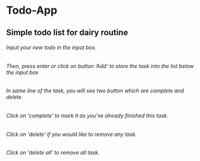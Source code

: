 # Todo-App
## Simple todo list for dairy routine

###### Input your new todo in the input box. 
###### Then, press enter or click on button 'Add' to store the task into the list below the input box
###### In same line of the task, you will see two button which are complete and delete.
###### Click on 'complete' to mark it as you've already finished this task.
###### Click on 'delete' if you would like to remove any task.
###### Click on 'delete all' to remove all task.
